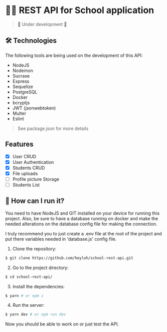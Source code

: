 # 👩‍🏫 REST API for School application
> 🚧 Under development 🚧

## 🛠️ Technologies
The following tools are being used on the development of this API:
- NodeJS
- Nodemon
- Sucrase
- Express
- Sequelize
- PostgreSQL
- Docker
- bcryptjs
- JWT (jsonwebtoken)
- Multer
- Eslint
> See package.json for more details

## Features
- [x] User CRUD
- [x] User Authentication
- [x] Students CRUD
- [x] File uploads
- [ ] Profile picture Storage
- [ ] Students List

## 🚀 How can I run it?

You need to have NodeJS and GIT installed on your device for running this project.
Also, be sure to have a database running on docker and make the needed alterations on the database config file for making the connection.

I truly recommend you to just create a .env file at the root of the project and put there variables needed in 'database.js' config file.

1. Clone the repository:
```sh
$ git clone https://github.com/heyloh/school-rest-api.git
```
2. Go to the project directory:
```sh
$ cd school-rest-api/
```
3. Install the dependencies:
```sh
$ yarn # or npm i
```
4. Run the server:
```sh
$ yarn dev # or npm run dev
```

Now you should be able to work on or just test the API.

